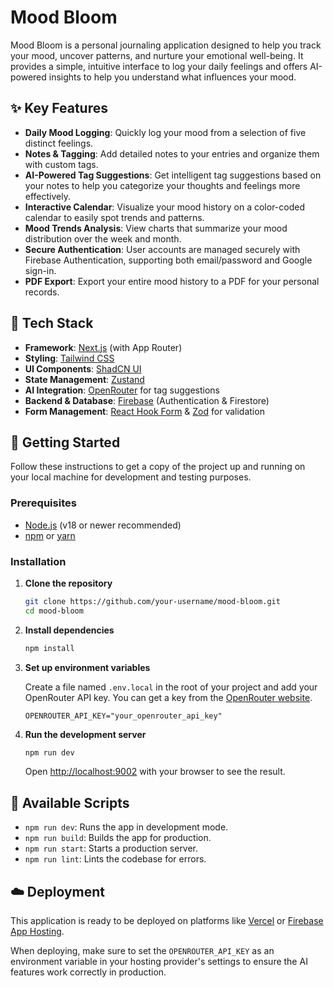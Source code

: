 # Mood Bloom

Mood Bloom is a personal journaling application designed to help you track your mood, uncover patterns, and nurture your emotional well-being. It provides a simple, intuitive interface to log your daily feelings and offers AI-powered insights to help you understand what influences your mood.

## ✨ Key Features

- **Daily Mood Logging**: Quickly log your mood from a selection of five distinct feelings.
- **Notes & Tagging**: Add detailed notes to your entries and organize them with custom tags.
- **AI-Powered Tag Suggestions**: Get intelligent tag suggestions based on your notes to help you categorize your thoughts and feelings more effectively.
- **Interactive Calendar**: Visualize your mood history on a color-coded calendar to easily spot trends and patterns.
- **Mood Trends Analysis**: View charts that summarize your mood distribution over the week and month.
- **Secure Authentication**: User accounts are managed securely with Firebase Authentication, supporting both email/password and Google sign-in.
- **PDF Export**: Export your entire mood history to a PDF for your personal records.

## 🚀 Tech Stack

- **Framework**: [Next.js](https://nextjs.org/) (with App Router)
- **Styling**: [Tailwind CSS](https://tailwindcss.com/)
- **UI Components**: [ShadCN UI](https://ui.shadcn.com/)
- **State Management**: [Zustand](https://github.com/pmndrs/zustand)
- **AI Integration**: [OpenRouter](https://openrouter.ai/) for tag suggestions
- **Backend & Database**: [Firebase](https://firebase.google.com/) (Authentication & Firestore)
- **Form Management**: [React Hook Form](https://react-hook-form.com/) & [Zod](https://zod.dev/) for validation

## 🏁 Getting Started

Follow these instructions to get a copy of the project up and running on your local machine for development and testing purposes.

### Prerequisites

- [Node.js](https://nodejs.org/en) (v18 or newer recommended)
- [npm](https://www.npmjs.com/) or [yarn](https://yarnpkg.com/)

### Installation

1.  **Clone the repository**
    ```bash
    git clone https://github.com/your-username/mood-bloom.git
    cd mood-bloom
    ```

2.  **Install dependencies**
    ```bash
    npm install
    ```

3.  **Set up environment variables**

    Create a file named `.env.local` in the root of your project and add your OpenRouter API key. You can get a key from the [OpenRouter website](https://openrouter.ai/).

    ```env
    OPENROUTER_API_KEY="your_openrouter_api_key"
    ```

4.  **Run the development server**
    ```bash
    npm run dev
    ```

    Open [http://localhost:9002](http://localhost:9002) with your browser to see the result.

## 📜 Available Scripts

- `npm run dev`: Runs the app in development mode.
- `npm run build`: Builds the app for production.
- `npm run start`: Starts a production server.
- `npm run lint`: Lints the codebase for errors.

## ☁️ Deployment

This application is ready to be deployed on platforms like [Vercel](https://vercel.com/) or [Firebase App Hosting](https://firebase.google.com/docs/hosting).

When deploying, make sure to set the `OPENROUTER_API_KEY` as an environment variable in your hosting provider's settings to ensure the AI features work correctly in production.
